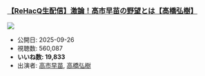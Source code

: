### [【ReHacQ生配信】激論！高市早苗の野望とは【高橋弘樹】](https://www.youtube.com/watch?v=gvhsrihOCrc)
[![](https://img.youtube.com/vi/gvhsrihOCrc/sddefault.jpg)](https://www.youtube.com/watch?v=gvhsrihOCrc)
-   公開日: 2025-09-26
-   視聴数: 560,087
-   **いいね数: 19,833**
-   出演者: [高市早苗](/rehacq_fan/people/高市早苗 "wikilink"), [高橋弘樹](/rehacq_fan/people/高橋弘樹 "wikilink")
